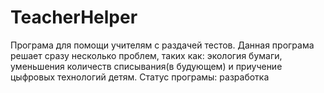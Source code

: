 # TeacherHelper
Програма для помощи учителям с раздачей тестов. 
Данная програма решает сразу несколько проблем, таких как: экология бумаги, уменьшения количеств списывания(в будующем) и приучение цыфровых технологий детям.
Статус програмы: разработка
